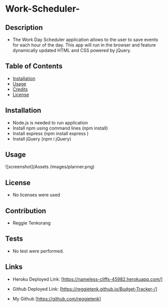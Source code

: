 # Work-Scheduler-

## Description  

- The Work Day Scheduler application allows to the user to save events for each hour of the day. This app will run in the browser and feature dynamically updated HTML and CSS powered by jQuery.



## Table of Contents 


* [Installation](#installation)
* [Usage](#usage)
* [Credits](#credits)
* [License](#license)


## Installation


- Node.js is needed to run application
- Install npm using command lines (npm install)
- Install express (npm install express )
- Install jQuery (npm i jQuery)







## Usage 


![screenshot](Assets /images/planner.png)





## License

- No licenses were used





## Contribution
- Reggie Tenkorang




## Tests

- No test were performed. 

## Links

- Heroku Deployed Link: [https://nameless-cliffs-45982.herokuapp.com/]

- Github Deployed Link: [https://reggietenk.github.io/Budget-Tracker-/]


- My Github [https://github.com/reggietenk]
